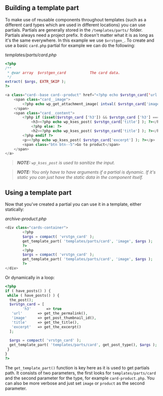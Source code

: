 ## Building a template part
To make use of reusable components throughout templates (such as a different card types which are used in different locations) you can use partials. Partials are generally stored in the `/templates/parts/` folder. Partials always need a project prefix. It doesn't matter what it is as long as it's the same everywhere. In this example we use `$vrstgen_`. To create and use a basic `card.php` partial for example we can do the following:

_templates/parts/card.php_
```php
<?php
/**
 * @var array  $vrstgen_card           The card data.
 */
extract( $args, EXTR_SKIP );
?>

<a class="card--base card--product" href="<?php echo $vrstgn_card['url']; ?>">  
    <span class="card__image">  
        <?php echo wp_get_attachment_image( intval( $vrstgn_card['image'] ), 'rect-card', false, [ 'class' => 'card__image' ] ); ?>  
    </span>  
    <span class="card__content">  
        <?php if (isset($vrstgn_card ['h3']) && $vrstgn_card ['h3'] === true): ?>  
            <h3><?php echo wp_kses_post( $vrstgn_card['title'] ); ?></h3>  
            <?php else: ?>  
            <h2><?php echo wp_kses_post( $vrstgn_card['title'] ); ?></h2>  
        <?php endif ?>  
        <p><?php echo wp_kses_post( $vrstgn_card['excerpt'] ); ?></p>  
        <span class="btn btn--5">Go to product</span>  
    </span>  
</a>
```

> _**NOTE:**  `wp_kses_post` is used to sanitize the input._

> _**NOTE:**  You only have to have arguments if a partial is dynamic. If it's static you can just have the static data in the component itself._

## Using a template part
Now that you've created a partial you can use it in a template, either statically:

_archive-product.php_
```php
<div class="cards-container">
		<?php  
		$args = compact( 'vrstgn_card' );  
		get_template_part( 'templates/parts/card', 'image', $args );  
		?>  
		<?php  
		$args = compact( 'vrstgn_card' );  
		get_template_part( 'templates/parts/card', 'image', $args );  
		?>
</div>
```

Or dynamically in a loop:

```php
<?php  
if ( have_posts() ) {  
 while ( have_posts() ) {  
  the_post();  
  $vrstgn_card = [  
		'h3'       => true
   'url'       => get_the_permalink(),  
   'image'     => get_post_thumbnail_id(),  
   'title'     => get_the_title(),  
   'excerpt'   => get_the_excerpt()  
  ];  
  
  $args = compact( 'vrstgn_card' );  
  get_template_part( 'templates/parts/card', get_post_type(), $args );  
 }  
}  
?>
```

The `get_template_part()` function is key here as it is used to get partials path. It consists of two parameters, the first looks for `templates/parts/card` and the second parameter for the type, for example `card-product.php`. You can also be more verbose and just set `image` or `product` as the second parameter.
